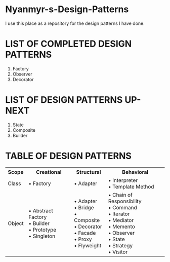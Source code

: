 # Nyanmyr-s-Design-Patterns

I use this place as a repository for the design patterns I have done.

<html>

  <h1>
      LIST OF COMPLETED DESIGN PATTERNS
  </h1>
  <ol>
    <li>Factory</li>
    <li>Observer</li>
    <li>Decorator</li>
  </ol>

  <h1>
      LIST OF DESIGN PATTERNS UP-NEXT
  </h1>
  <ol>
    <li>State</li>
    <li>Composite</li>
    <li>Builder</li>
  </ol>
  
  <h1>
    TABLE OF DESIGN PATTERNS
  </h1>
  <table>
      <tr>
        <th>Scope</th>
        <th>Creational</th>
        <th>Structural</th>
        <th>Behavioral</th>
      </tr>
      <tr>
        <td>Class</td>
        <td>• Factory</td>
        <td>• Adapter</td>
        <td>
          • Interpreter
          <br>• Template Method
        </td>
      </tr>
      <tr>
        <td>Object</td>
        <td>
          • Abstract Factory
          <br>• Builder
          <br>• Prototype
          <br>• Singleton
        </td>
        <td>
          • Adapter
          <br>• Bridge
          <br>• Composite
          <br>• Decorator
          <br>• Facade
          <br>• Proxy
          <br>• Flyweight
        </td>
        <td>
          • Chain of Responsibility
          <br>• Command
          <br>• Iterator
          <br>• Mediator
          <br>• Memento
          <br>• Observer
          <br>• State
          <br>• Strategy
          <br>• Visitor
        </td>
      </tr>
  </table> 
</html>
